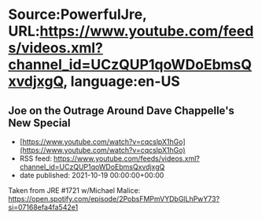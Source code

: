 # Source:PowerfulJre, URL:https://www.youtube.com/feeds/videos.xml?channel_id=UCzQUP1qoWDoEbmsQxvdjxgQ, language:en-US

## Joe on the Outrage Around Dave Chappelle's New Special
 - [https://www.youtube.com/watch?v=cqcslpX1hGo](https://www.youtube.com/watch?v=cqcslpX1hGo)
 - RSS feed: https://www.youtube.com/feeds/videos.xml?channel_id=UCzQUP1qoWDoEbmsQxvdjxgQ
 - date published: 2021-10-19 00:00:00+00:00

Taken from JRE #1721 w/Michael Malice:
https://open.spotify.com/episode/2PobsFMPmVYDbGlLhPwY73?si=07168efa4fa542e1

